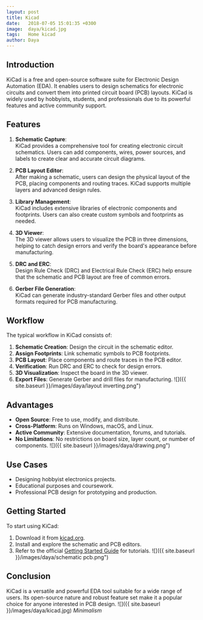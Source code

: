 ```yaml
---
layout: post
title: Kicad
date:   2018-07-05 15:01:35 +0300
image:  daya/kicad.jpg
tags:   Home kicad
author: Daya
---
```


## Introduction

KiCad is a free and open-source software suite for Electronic Design Automation (EDA). It enables users to design schematics for electronic circuits and convert them into printed circuit board (PCB) layouts. KiCad is widely used by hobbyists, students, and professionals due to its powerful features and active community support.

## Features

1. **Schematic Capture**:  
   KiCad provides a comprehensive tool for creating electronic circuit schematics. Users can add components, wires, power sources, and labels to create clear and accurate circuit diagrams.

2. **PCB Layout Editor**:  
   After making a schematic, users can design the physical layout of the PCB, placing components and routing traces. KiCad supports multiple layers and advanced design rules.

3. **Library Management**:  
   KiCad includes extensive libraries of electronic components and footprints. Users can also create custom symbols and footprints as needed.

4. **3D Viewer**:  
   The 3D viewer allows users to visualize the PCB in three dimensions, helping to catch design errors and verify the board's appearance before manufacturing.

5. **DRC and ERC**:  
   Design Rule Check (DRC) and Electrical Rule Check (ERC) help ensure that the schematic and PCB layout are free of common errors.

6. **Gerber File Generation**:  
   KiCad can generate industry-standard Gerber files and other output formats required for PCB manufacturing.

## Workflow

The typical workflow in KiCad consists of:

1. **Schematic Creation**: Design the circuit in the schematic editor.
2. **Assign Footprints**: Link schematic symbols to PCB footprints.
3. **PCB Layout**: Place components and route traces in the PCB editor.
4. **Verification**: Run DRC and ERC to check for design errors.
5. **3D Visualization**: Inspect the board in the 3D viewer.
6. **Export Files**: Generate Gerber and drill files for manufacturing.
![]({{ site.baseurl }}/images/daya/layout inverting.png")


## Advantages

- **Open Source**: Free to use, modify, and distribute.
- **Cross-Platform**: Runs on Windows, macOS, and Linux.
- **Active Community**: Extensive documentation, forums, and tutorials.
- **No Limitations**: No restrictions on board size, layer count, or number of components.
![]({{ site.baseurl }}/images/daya/drawing.png")

## Use Cases

- Designing hobbyist electronics projects.
- Educational purposes and coursework.
- Professional PCB design for prototyping and production.

## Getting Started

To start using KiCad:

1. Download it from [kicad.org](https://www.kicad.org/download/).
2. Install and explore the schematic and PCB editors.
3. Refer to the official [Getting Started Guide](https://docs.kicad.org/) for tutorials.
![]({{ site.baseurl }}/images/daya/schematic pcb.png")
## Conclusion

KiCad is a versatile and powerful EDA tool suitable for a wide range of users. Its open-source nature and robust feature set make it a popular choice for anyone interested in PCB design.
![]({{ site.baseurl }}/images/daya/kicad.jpg)
*Minimalism*

